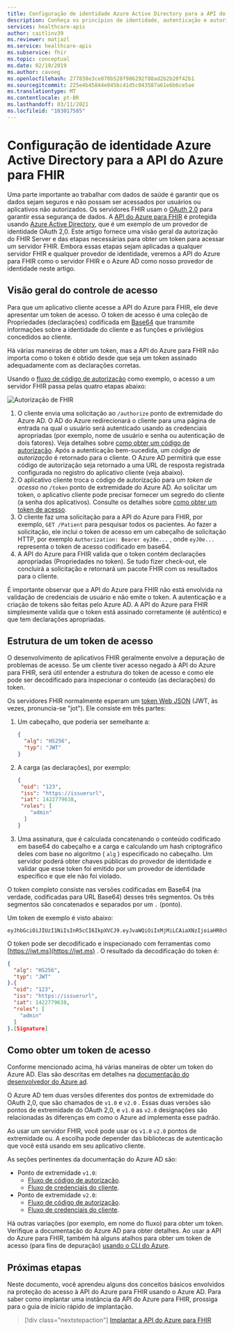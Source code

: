 ```yaml
---
title: Configuração de identidade Azure Active Directory para a API do Azure para FHIR
description: Conheça os princípios de identidade, autenticação e autorização para servidores FHIR do Azure.
services: healthcare-apis
author: caitlinv39
ms.reviewer: matjazl
ms.service: healthcare-apis
ms.subservice: fhir
ms.topic: conceptual
ms.date: 02/19/2019
ms.author: cavoeg
ms.openlocfilehash: 277838e3ce870b528f986292f88ad2b2b20f42b1
ms.sourcegitcommit: 225e4b45844e845bc41d5c043587a61e6b6ce5ae
ms.translationtype: MT
ms.contentlocale: pt-BR
ms.lasthandoff: 03/11/2021
ms.locfileid: "103017585"
---
```

# <a name="azure-active-directory-identity-configuration-for-azure-api-for-fhir"></a>Configuração de identidade Azure Active Directory para a API do Azure para FHIR

Uma parte importante ao trabalhar com dados de saúde é garantir que os dados sejam seguros e não possam ser acessados por usuários ou aplicativos não autorizados. Os servidores FHIR usam o [OAuth 2,0](https://oauth.net/2/) para garantir essa segurança de dados. A [API do Azure para FHIR](https://azure.microsoft.com/services/azure-api-for-fhir/) é protegida usando [Azure Active Directory](../../active-directory/index.yml), que é um exemplo de um provedor de identidade OAuth 2,0. Este artigo fornece uma visão geral da autorização do FHIR Server e das etapas necessárias para obter um token para acessar um servidor FHIR. Embora essas etapas sejam aplicadas a qualquer servidor FHIR e qualquer provedor de identidade, veremos a API do Azure para FHIR como o servidor FHIR e o Azure AD como nosso provedor de identidade neste artigo.

## <a name="access-control-overview"></a>Visão geral do controle de acesso

Para que um aplicativo cliente acesse a API do Azure para FHIR, ele deve apresentar um token de acesso. O token de acesso é uma coleção de Propriedades (declarações) codificada em [Base64](https://en.wikipedia.org/wiki/Base64) que transmite informações sobre a identidade do cliente e as funções e privilégios concedidos ao cliente.

Há várias maneiras de obter um token, mas a API do Azure para FHIR não importa como o token é obtido desde que seja um token assinado adequadamente com as declarações corretas. 

Usando o [fluxo de código de autorização](../../active-directory/azuread-dev/v1-protocols-oauth-code.md) como exemplo, o acesso a um servidor FHIR passa pelas quatro etapas abaixo:

![Autorização de FHIR](media/azure-ad-hcapi/fhir-authorization.png)

1. O cliente envia uma solicitação ao `/authorize` ponto de extremidade do Azure AD. O AD do Azure redirecionará o cliente para uma página de entrada na qual o usuário será autenticado usando as credenciais apropriadas (por exemplo, nome de usuário e senha ou autenticação de dois fatores). Veja detalhes sobre [como obter um código de autorização](../../active-directory/azuread-dev/v1-protocols-oauth-code.md#request-an-authorization-code). Após a autenticação bem-sucedida, um *código de autorização* é retornado para o cliente. O Azure AD permitirá que esse código de autorização seja retornado a uma URL de resposta registrada configurada no registro do aplicativo cliente (veja abaixo).
1. O aplicativo cliente troca o código de autorização para um *token de acesso* no `/token` ponto de extremidade do Azure AD. Ao solicitar um token, o aplicativo cliente pode precisar fornecer um segredo do cliente (a senha dos aplicativos). Consulte os detalhes sobre [como obter um token de acesso](../../active-directory/azuread-dev/v1-protocols-oauth-code.md#use-the-authorization-code-to-request-an-access-token).
1. O cliente faz uma solicitação para a API do Azure para FHIR, por exemplo, `GET /Patient` para pesquisar todos os pacientes. Ao fazer a solicitação, ele inclui o token de acesso em um cabeçalho de solicitação HTTP, por exemplo `Authorization: Bearer eyJ0e...` , onde `eyJ0e...` representa o token de acesso codificado em base64.
1. A API do Azure para FHIR valida que o token contém declarações apropriadas (Propriedades no token). Se tudo fizer check-out, ele concluirá a solicitação e retornará um pacote FHIR com os resultados para o cliente.

É importante observar que a API do Azure para FHIR não está envolvida na validação de credenciais de usuário e não emite o token. A autenticação e a criação de tokens são feitas pelo Azure AD. A API do Azure para FHIR simplesmente valida que o token está assinado corretamente (é autêntico) e que tem declarações apropriadas.

## <a name="structure-of-an-access-token"></a>Estrutura de um token de acesso

O desenvolvimento de aplicativos FHIR geralmente envolve a depuração de problemas de acesso. Se um cliente tiver acesso negado à API do Azure para FHIR, será útil entender a estrutura do token de acesso e como ele pode ser decodificado para inspecionar o conteúdo (as declarações) do token. 

Os servidores FHIR normalmente esperam um [token Web JSON](https://en.wikipedia.org/wiki/JSON_Web_Token) (JWT, às vezes, pronuncia-se "jot"). Ele consiste em três partes:

1. Um cabeçalho, que poderia ser semelhante a:
    ```json
    {
      "alg": "HS256",
      "typ": "JWT"
    }
    ```
1. A carga (as declarações), por exemplo:
    ```json
    {
     "oid": "123",
     "iss": "https://issuerurl",
     "iat": 1422779638,
     "roles": [
        "admin"
      ]
    }
    ```
1. Uma assinatura, que é calculada concatenando o conteúdo codificado em base64 do cabeçalho e a carga e calculando um hash criptográfico deles com base no algoritmo ( `alg` ) especificado no cabeçalho. Um servidor poderá obter chaves públicas do provedor de identidade e validar que esse token foi emitido por um provedor de identidade específico e que ele não foi violado.

O token completo consiste nas versões codificadas em Base64 (na verdade, codificadas para URL Base64) desses três segmentos. Os três segmentos são concatenados e separados por um `.` (ponto).

Um token de exemplo é visto abaixo:

```
eyJhbGciOiJIUzI1NiIsInR5cCI6IkpXVCJ9.eyJvaWQiOiIxMjMiLCAiaXNzIjoiaHR0cHM6Ly9pc3N1ZXJ1cmwiLCJpYXQiOjE0MjI3Nzk2MzgsInJvbGVzIjpbImFkbWluIl19.gzSraSYS8EXBxLN_oWnFSRgCzcmJmMjLiuyu5CSpyHI
```

O token pode ser decodificado e inspecionado com ferramentas como [https://jwt.ms](https://jwt.ms) . O resultado da decodificação do token é:

```json
{
  "alg": "HS256",
  "typ": "JWT"
}.{
  "oid": "123",
  "iss": "https://issuerurl",
  "iat": 1422779638,
  "roles": [
    "admin"
  ]
}.[Signature]
```

## <a name="obtaining-an-access-token"></a>Como obter um token de acesso

Conforme mencionado acima, há várias maneiras de obter um token do Azure AD. Elas são descritas em detalhes na [documentação do desenvolvedor do Azure ad](../../active-directory/develop/index.yml).

O Azure AD tem duas versões diferentes dos pontos de extremidade do OAuth 2,0, que são chamados de `v1.0` e `v2.0` . Essas duas versões são pontos de extremidade do OAuth 2,0, e `v1.0` as `v2.0` designações são relacionadas às diferenças em como o Azure ad implementa esse padrão. 

Ao usar um servidor FHIR, você pode usar os `v1.0` `v2.0` pontos de extremidade ou. A escolha pode depender das bibliotecas de autenticação que você está usando em seu aplicativo cliente.

As seções pertinentes da documentação do Azure AD são:

* Ponto de extremidade `v1.0`:
    * [Fluxo de código de autorização](../../active-directory/azuread-dev/v1-protocols-oauth-code.md).
    * [Fluxo de credenciais do cliente](../../active-directory/azuread-dev/v1-oauth2-client-creds-grant-flow.md).
* Ponto de extremidade `v2.0`:
    * [Fluxo de código de autorização](../../active-directory/develop/v2-oauth2-auth-code-flow.md).
    * [Fluxo de credenciais do cliente](../../active-directory/develop/v2-oauth2-client-creds-grant-flow.md).

Há outras variações (por exemplo, em nome do fluxo) para obter um token. Verifique a documentação do Azure AD para obter detalhes. Ao usar a API do Azure para FHIR, também há alguns atalhos para obter um token de acesso (para fins de depuração) [usando o CLI do Azure](get-healthcare-apis-access-token-cli.md).

## <a name="next-steps"></a>Próximas etapas

Neste documento, você aprendeu alguns dos conceitos básicos envolvidos na proteção do acesso à API do Azure para FHIR usando o Azure AD. Para saber como implantar uma instância da API do Azure para FHIR, prossiga para o guia de início rápido de implantação.

>[!div class="nextstepaction"]
>[Implantar a API do Azure para FHIR](fhir-paas-portal-quickstart.md)